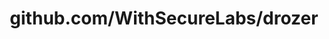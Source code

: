---
layout: post
title: github.com/WithSecureLabs/drozer
categories: link
tags: [انگلیسی, برنامه‌نویسی]
---